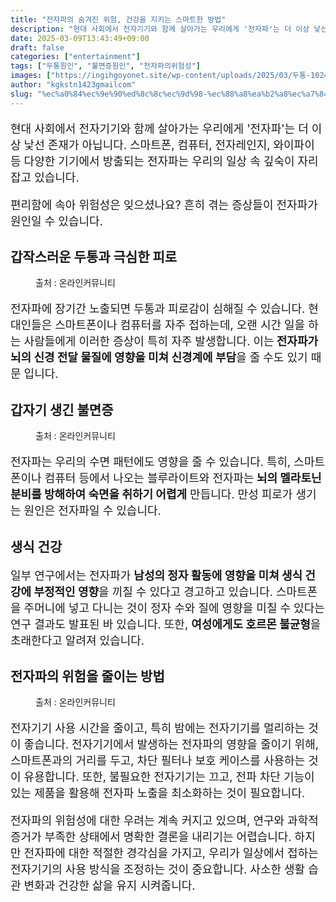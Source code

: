 ```yaml
---
title: "전자파의 숨겨진 위험, 건강을 지키는 스마트한 방법"
description: "현대 사회에서 전자기기와 함께 살아가는 우리에게 '전자파'는 더 이상 낯선 존재가 아닙니다. 스마트폰, 컴퓨터, 전자레인지, 와이파이 등 다양한 기기에서 방출되는 전자파는 우리의 일상 속 깊숙이 자리 잡고 있습니다."
date: 2025-03-09T13:43:49+09:00
draft: false
categories: ["entertainment"]
tags: ["두통원인", "불면증원인", "전자파의위험성"]
images: ["https://ingihgoyonet.site/wp-content/uploads/2025/03/두통-1024x683.jpg", "https://ingihgoyonet.site/wp-content/uploads/2025/03/불면증-1024x683.jpg", "https://ingihgoyonet.site/wp-content/uploads/2025/03/휴대폰-1-1024x789.jpg"]
author: "kgkstn1423gmailcom"
slug: "%ec%a0%84%ec%9e%90%ed%8c%8c%ec%9d%98-%ec%88%a8%ea%b2%a8%ec%a7%84-%ec%9c%84%ed%97%98-%ea%b1%b4%ea%b0%95%ec%9d%84-%ec%a7%80%ed%82%a4%eb%8a%94-%ec%8a%a4%eb%a7%88%ed%8a%b8%ed%95%9c-%eb%b0%a9%eb%b2%95"
---
```


<p style="font-size:18px">현대 사회에서 전자기기와 함께 살아가는 우리에게 '전자파'는 더 이상 낯선 존재가 아닙니다. 스마트폰, 컴퓨터, 전자레인지, 와이파이 등 다양한 기기에서 방출되는 전자파는 우리의 일상 속 깊숙이 자리 잡고 있습니다.</p> <p style="font-size:18px">편리함에 속아 위험성은 잊으셨나요? 흔히 겪는 증상들이 전자파가 원인일 수 있습니다.</p> <h2 >갑작스러운 두통과 극심한 피로</h2> <figure ><img src="https://ingihgoyonet.site/wp-content/uploads/2025/03/두통-1024x683.jpg" alt="" style="aspect-ratio:16/9;object-fit:cover"/><figcaption >출처 : 온라인커뮤니티</figcaption></figure> <p style="font-size:18px">전자파에 장기간 노출되면 두통과 피로감이 심해질 수 있습니다. 현대인들은 스마트폰이나 컴퓨터를 자주 접하는데, 오랜 시간 일을 하는 사람들에게 이러한 증상이 특히 자주 발생합니다. 이는<strong> 전자파가 뇌의 신경 전달 물질에 영향을 미쳐 신경계에 부담</strong>을 줄 수도 있기 때문 입니다.</p> <h2 >갑자기 생긴 불면증</h2> <figure ><img src="https://ingihgoyonet.site/wp-content/uploads/2025/03/불면증-1024x683.jpg" alt="" style="aspect-ratio:16/9;object-fit:cover"/><figcaption >출처 : 온라인커뮤니티</figcaption></figure> <p style="font-size:18px">전자파는 우리의 수면 패턴에도 영향을 줄 수 있습니다. 특히, 스마트폰이나 컴퓨터 등에서 나오는 블루라이트와 전자파는<strong> 뇌의 멜라토닌 분비를 방해하여 숙면을 취하기 어렵게</strong> 만듭니다. 만성 피로가 생기는 원인은 전자파일 수 있습니다.</p> <h2 >생식 건강</h2> <p style="font-size:18px">일부 연구에서는 전자파가 <strong>남성의 정자 활동에 영향을 미쳐 생식 건강에 부정적인 영향</strong>을 끼칠 수 있다고 경고하고 있습니다. 스마트폰을 주머니에 넣고 다니는 것이 정자 수와 질에 영향을 미칠 수 있다는 연구 결과도 발표된 바 있습니다. 또한, <strong>여성에게도 호르몬 불균형</strong>을 초래한다고 알려져 있습니다.</p> <h2 >전자파의 위험을 줄이는 방법</h2> <figure ><img src="https://ingihgoyonet.site/wp-content/uploads/2025/03/휴대폰-1-1024x789.jpg" alt="" style="aspect-ratio:16/9;object-fit:cover"/><figcaption >출처 : 온라인커뮤니티</figcaption></figure> <p style="font-size:18px">전자기기 사용 시간을 줄이고, 특히 밤에는 전자기기를 멀리하는 것이 좋습니다. 전자기기에서 발생하는 전자파의 영향을 줄이기 위해, 스마트폰과의 거리를 두고, 차단 필터나 보호 케이스를 사용하는 것이 유용합니다. 또한, 불필요한 전자기기는 끄고, 전파 차단 기능이 있는 제품을 활용해 전자파 노출을 최소화하는 것이 필요합니다.</p> <p style="font-size:18px">전자파의 위험성에 대한 우려는 계속 커지고 있으며, 연구와 과학적 증거가 부족한 상태에서 명확한 결론을 내리기는 어렵습니다. 하지만 전자파에 대한 적절한 경각심을 가지고, 우리가 일상에서 접하는 전자기기의 사용 방식을 조정하는 것이 중요합니다. 사소한 생활 습관 변화과 건강한 삶을 유지 시켜줍니다.</p>